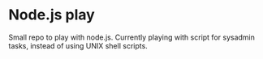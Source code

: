 # Node.js play

Small repo to play with node.js. Currently playing with script for sysadmin
tasks, instead of using UNIX shell scripts.
